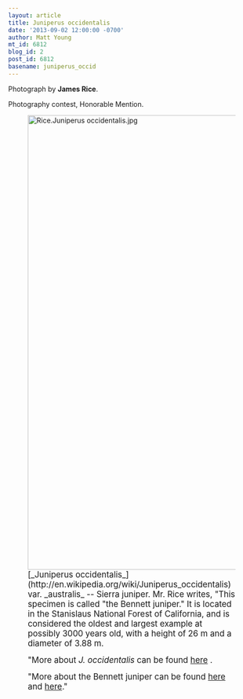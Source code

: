 ```yaml
---
layout: article
title: Juniperus occidentalis
date: '2013-09-02 12:00:00 -0700'
author: Matt Young
mt_id: 6812
blog_id: 2
post_id: 6812
basename: juniperus_occid
---
```

Photograph by **James Rice**.

Photography contest, Honorable Mention.

<figure>
<img src="{{ site.baseurl }}/uploads/2013/Rice.Juniperus%20occidentalis.jpg" alt="Rice.Juniperus occidentalis.jpg" width="600" height="926" />
<figcaption markdown="span">
<big>[_Juniperus occidentalis_](http://en.wikipedia.org/wiki/Juniperus_occidentalis) var. _australis_ -- Sierra juniper. Mr. Rice writes, "This specimen is called "the Bennett juniper."  It is located in the Stanislaus National Forest of California, and is considered the oldest and largest example at possibly 3000 years old, with a height of 26 m and a diameter of 3.88 m.</big>

<big>"More about _J. occidentalis_ can be found [here](http://www.fs.fed.us/database/feis/plants/tree/junocc/all.html) .</big>

<big>"More about the Bennett juniper can be found [here](http://www.bssf.org/blogs/eric/hiking-nature/the-bennett-juniper/) and [here](http://tchistory.org/TCHISTORY/Wonders_5.htm)."</big>

</figcaption>
</figure>
